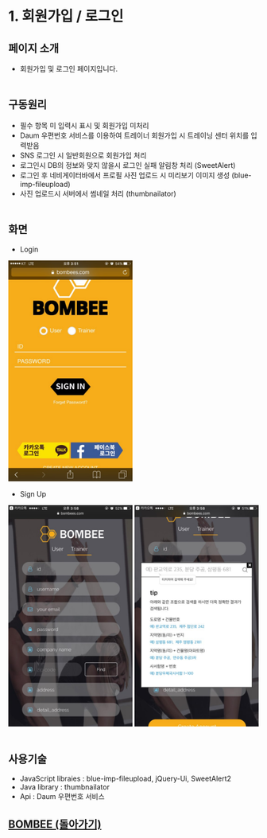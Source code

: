 # 1. 회원가입 / 로그인

## 페이지 소개
* 회원가입 및 로그인 페이지입니다.
<br><br>
## 구동원리
* 필수 항목 미 입력시 표시 및 회원가입 미처리
* Daum 우편번호 서비스를 이용하여 트레이너 회원가입 시 트레이닝 센터 위치를 입력받음
* SNS 로그인 시 일반회원으로 회원가입 처리
* 로그인시 DB의 정보와 맞지 않을시 로그인 실패 알림창 처리 (SweetAlert)
* 로그인 후 네비게이터바에서 프로필 사진 업로드 시 미리보기 이미지 생성 (blue-imp-fileupload)
* 사진 업로드시 서버에서 썸네일 처리 (thumbnailator)
<br><br>
## 화면
- Login

<img src="../Image/봄비메인.jpg" width="250">

- Sign Up

<img src="../Image/회원가입1.jpg" width="250"> <img src="../Image/회원가입2.jpg" width="250">
<br><br>
## 사용기술
* JavaScript libraies : blue-imp-fileupload, jQuery-Ui,  SweetAlert2
* Java library : thumbnailator<br>
* Api : Daum 우편번호 서비스<br>

## [BOMBEE (돌아가기)](https://github.com/min1mi/BOMBEE)<br>
